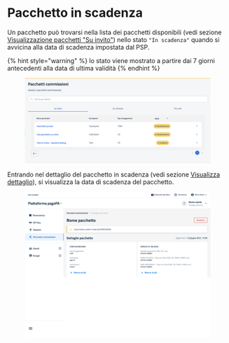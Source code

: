 # Pacchetto in scadenza

Un pacchetto può trovarsi nella lista dei pacchetti disponibili (vedi sezione [Visualizzazione pacchetti "Su invito"](../visualizzazione-pacchetti-su-invito/)) nello stato  `"In scadenza"` quando si avvicina alla data di scadenza impostata dal PSP.

{% hint style="warning" %}
lo stato viene mostrato a partire dai 7 giorni antecedenti alla data di ultima validità
{% endhint %}

<figure><img src="../../../../../.gitbook/assets/image (14).png" alt=""><figcaption></figcaption></figure>

Entrando nel dettaglio del pacchetto in scadenza (vedi sezione [Visualizza dettaglio](visualizza-dettaglio.md)), si visualizza la data di scadenza del pacchetto.

<figure><img src="../../../../../.gitbook/assets/image (15).png" alt=""><figcaption></figcaption></figure>

